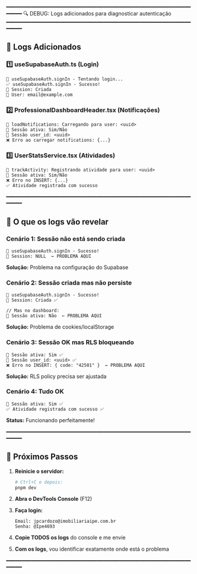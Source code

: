━━━━━━━━━━━━━━━━━━━━━━━━━━━━━━━━━━━━━━━━━━━━━━━━━━━━━━━━━━━━━━━━
🔍 DEBUG: Logs adicionados para diagnosticar autenticação
━━━━━━━━━━━━━━━━━━━━━━━━━━━━━━━━━━━━━━━━━━━━━━━━━━━━━━━━━━━━━━━━

## 📝 Logs Adicionados

### 1️⃣ useSupabaseAuth.ts (Login)
```
🔐 useSupabaseAuth.signIn - Tentando login...
✅ useSupabaseAuth.signIn - Sucesso!
📝 Session: Criada
👤 User: email@example.com
```

### 2️⃣ ProfessionalDashboardHeader.tsx (Notificações)
```
📡 loadNotifications: Carregando para user: <uuid>
🔐 Sessão ativa: Sim/Não
👤 Sessão user_id: <uuid>
❌ Erro ao carregar notifications: {...}
```

### 3️⃣ UserStatsService.tsx (Atividades)
```
📝 trackActivity: Registrando atividade para user: <uuid>
🔐 Sessão ativa: Sim/Não
❌ Erro no INSERT: {...}
✅ Atividade registrada com sucesso
```

━━━━━━━━━━━━━━━━━━━━━━━━━━━━━━━━━━━━━━━━━━━━━━━━━━━━━━━━━━━━━━━━

## 🎯 O que os logs vão revelar

### Cenário 1: Sessão não está sendo criada
```
🔐 useSupabaseAuth.signIn - Sucesso!
📝 Session: NULL  ← PROBLEMA AQUI
```
**Solução:** Problema na configuração do Supabase

### Cenário 2: Sessão criada mas não persiste
```
🔐 useSupabaseAuth.signIn - Sucesso!
📝 Session: Criada ✅

// Mas no dashboard:
🔐 Sessão ativa: Não  ← PROBLEMA AQUI
```
**Solução:** Problema de cookies/localStorage

### Cenário 3: Sessão OK mas RLS bloqueando
```
🔐 Sessão ativa: Sim ✅
👤 Sessão user_id: <uuid> ✅
❌ Erro no INSERT: { code: "42501" }  ← PROBLEMA AQUI
```
**Solução:** RLS policy precisa ser ajustada

### Cenário 4: Tudo OK
```
🔐 Sessão ativa: Sim ✅
✅ Atividade registrada com sucesso ✅
```
**Status:** Funcionando perfeitamente!

━━━━━━━━━━━━━━━━━━━━━━━━━━━━━━━━━━━━━━━━━━━━━━━━━━━━━━━━━━━━━━━━

## 🚀 Próximos Passos

1. **Reinicie o servidor:**
   ```bash
   # Ctrl+C e depois:
   pnpm dev
   ```

2. **Abra o DevTools Console** (F12)

3. **Faça login:**
   ```
   Email: jpcardozo@imobiliariaipe.com.br
   Senha: @Ipe4693
   ```

4. **Copie TODOS os logs** do console e me envie

5. **Com os logs**, vou identificar exatamente onde está o problema

━━━━━━━━━━━━━━━━━━━━━━━━━━━━━━━━━━━━━━━━━━━━━━━━━━━━━━━━━━━━━━━━
